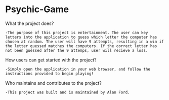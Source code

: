 # Psychic-Game

What the project does?

    -The purpose of this project is entertainment. The user can key letters into the application to guess which letter the computer has chosen at random. The user will have 9 attempts, resulting in a win if the letter guessed matches the computers. If the correct letter has not been guessed after the 9 attemps, user will recieve a loss. 

How users can get started with the project?

    -Simply open the application in your web browser, and follow the instructions provided to begin playing!

Who maintains and contributes to the project?

    -This project was built and is maintained by Alan Ford.